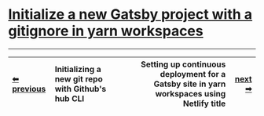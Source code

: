 # [Initialize a new Gatsby project with a gitignore in yarn workspaces](https://egghead.io/lessons/gatsby-initialize-a-new-gatsby-project-with-a-gitignore-in-yarn-workspaces?pl=building-a-serverless-jamstack-todo-app-with-netlify-gatsby-graphql-and-faunadb-53bb)

---

<div width="100%" align="center">

| <a href="./1.md">&#11013; previous</a> | Initializing a new git repo with Github's hub CLI |     | Setting up continuous deployment for a Gatsby site in yarn workspaces using Netlify title | <a href="./3.md">next &#10145;</a> |
| :------------------------------------- | :------------------------------------------------ | --- | ----------------------------------------------------------------------------------------: | ---------------------------------: |


</div>
